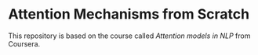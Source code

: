 # Attention Mechanisms from Scratch

This repository is based on the course called *Attention models in NLP* from Coursera.
